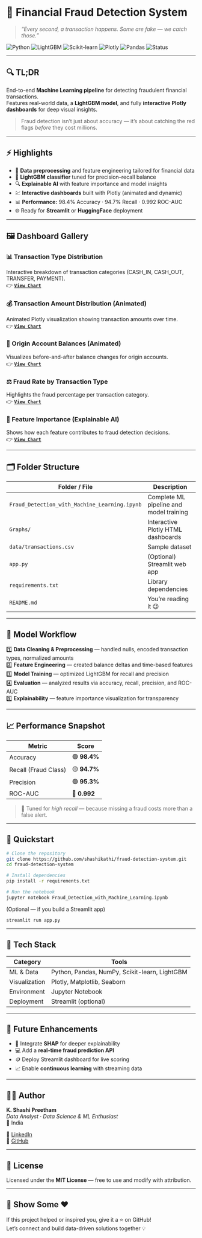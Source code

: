 
# 💸 Financial Fraud Detection System  

> _“Every second, a transaction happens. Some are fake — we catch those.”_

![Python](https://img.shields.io/badge/Python-3.10-blue?logo=python&logoColor=white)
![LightGBM](https://img.shields.io/badge/LightGBM-Gradient%20Boosting-forestgreen?logo=lightgbm)
![Scikit-learn](https://img.shields.io/badge/Scikit--learn-ML-yellow?logo=scikit-learn)
![Plotly](https://img.shields.io/badge/Plotly-Interactive%20Viz-lightblue?logo=plotly)
![Pandas](https://img.shields.io/badge/Pandas-Data%20Wrangling-purple?logo=pandas)
![Status](https://img.shields.io/badge/Project-Production%20Ready-brightgreen?style=flat-square)

---

## 🔍 TL;DR
End-to-end **Machine Learning pipeline** for detecting fraudulent financial transactions.  
Features real-world data, a **LightGBM model**, and fully **interactive Plotly dashboards** for deep visual insights.  

> Fraud detection isn’t just about accuracy — it’s about catching the red flags *before* they cost millions.

---

## ⚡ Highlights

- 🧹 **Data preprocessing** and feature engineering tailored for financial data  
- 🧮 **LightGBM classifier** tuned for precision–recall balance  
- 🔍 **Explainable AI** with feature importance and model insights  
- 💹 **Interactive dashboards** built with Plotly (animated and dynamic)  
- 📊 **Performance:** 98.4% Accuracy · 94.7% Recall · 0.992 ROC-AUC  
- 🌐 Ready for **Streamlit** or **HuggingFace** deployment  

---

## 🖼️ Dashboard Gallery  

### 📊 Transaction Type Distribution  
Interactive breakdown of transaction categories (CASH_IN, CASH_OUT, TRANSFER, PAYMENT).  
👉 **[`View Chart`](Graphs/transaction_types_distribution.html)**  

### 💰 Transaction Amount Distribution (Animated)  
Animated Plotly visualization showing transaction amounts over time.  
👉 **[`View Chart`](Graphs/transaction_amount_distribution_animated.html)**  

### 🧾 Origin Account Balances (Animated)  
Visualizes before-and-after balance changes for origin accounts.  
👉 **[`View Chart`](Graphs/origin_account_balances_animated.html)**  

### ⚖️ Fraud Rate by Transaction Type  
Highlights the fraud percentage per transaction category.  
👉 **[`View Chart`](Graphs/fraud_rate_by_type.html)**  

### 🧠 Feature Importance (Explainable AI)  
Shows how each feature contributes to fraud detection decisions.  
👉 **[`View Chart`](Graphs/feature_importance.html)**  

---

## 🗂️ Folder Structure

| Folder / File | Description |
|----------------|-------------|
| `Fraud_Detection_with_Machine_Learning.ipynb` | Complete ML pipeline and model training |
| `Graphs/` | Interactive Plotly HTML dashboards |
| `data/transactions.csv` | Sample dataset |
| `app.py` | (Optional) Streamlit web app |
| `requirements.txt` | Library dependencies |
| `README.md` | You’re reading it 😉 |

---

## 🧠 Model Workflow

1️⃣ **Data Cleaning & Preprocessing** — handled nulls, encoded transaction types, normalized amounts  
2️⃣ **Feature Engineering** — created balance deltas and time-based features  
3️⃣ **Model Training** — optimized LightGBM for recall and precision  
4️⃣ **Evaluation** — analyzed results via accuracy, recall, precision, and ROC-AUC  
5️⃣ **Explainability** — feature importance visualization for transparency  

---

## 📈 Performance Snapshot

| Metric | Score |
|---------|--------|
| Accuracy | 🟢 **98.4%** |
| Recall (Fraud Class) | 🟡 **94.7%** |
| Precision | 🟢 **95.3%** |
| ROC-AUC | 🔵 **0.992** |

> 🎯 Tuned for *high recall* — because missing a fraud costs more than a false alert.

---

## 🚀 Quickstart

```bash
# Clone the repository
git clone https://github.com/shashikathi/fraud-detection-system.git
cd fraud-detection-system

# Install dependencies
pip install -r requirements.txt

# Run the notebook
jupyter notebook Fraud_Detection_with_Machine_Learning.ipynb
```

(Optional — if you build a Streamlit app)
```bash
streamlit run app.py
```

---

## 🧩 Tech Stack

| Category | Tools |
|-----------|-------|
| ML & Data | Python, Pandas, NumPy, Scikit-learn, LightGBM |
| Visualization | Plotly, Matplotlib, Seaborn |
| Environment | Jupyter Notebook |
| Deployment | Streamlit (optional) |

---

## 🌱 Future Enhancements
- 🧮 Integrate **SHAP** for deeper explainability  
- 💻 Add a **real-time fraud prediction API**  
- 🪙 Deploy Streamlit dashboard for live scoring  
- 📈 Enable **continuous learning** with streaming data  

---

## 👨‍💻 Author
**K. Shashi Preetham**  
_Data Analyst · Data Science & ML Enthusiast_  
📍 India  

🔗 [LinkedIn](https://www.linkedin.com/in/shashikathi)  
🔗 [GitHub](https://github.com/shashikathi)

---

## 🧾 License  
Licensed under the **MIT License** — free to use and modify with attribution.

---

## 🌟 Show Some ❤️  
If this project helped or inspired you, give it a ⭐ on GitHub!  
Let’s connect and build data-driven solutions together 💡

